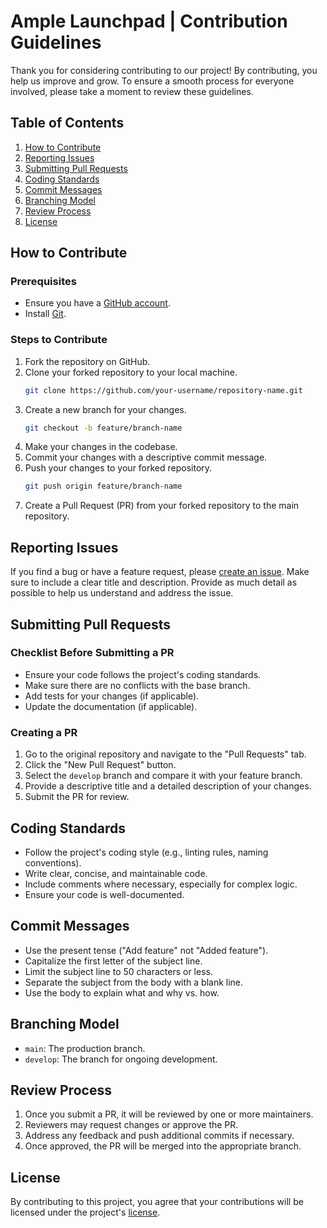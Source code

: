 # Ample Launchpad | Contribution Guidelines

Thank you for considering contributing to our project! By contributing, you help us improve and grow. To ensure a smooth process for everyone involved, please take a moment to review these guidelines.

## Table of Contents

1. [How to Contribute](#how-to-contribute)
2. [Reporting Issues](#reporting-issues)
3. [Submitting Pull Requests](#submitting-pull-requests)
4. [Coding Standards](#coding-standards)
5. [Commit Messages](#commit-messages)
6. [Branching Model](#branching-model)
7. [Review Process](#review-process)
8. [License](#license)

## How to Contribute

### Prerequisites

- Ensure you have a [GitHub account](https://github.com/join).
- Install [Git](https://git-scm.com/book/en/v2/Getting-Started-Installing-Git).

### Steps to Contribute

1. Fork the repository on GitHub.
2. Clone your forked repository to your local machine.
   ```sh
   git clone https://github.com/your-username/repository-name.git
   ```
3. Create a new branch for your changes.
   ```sh
   git checkout -b feature/branch-name
   ```
4. Make your changes in the codebase.
5. Commit your changes with a descriptive commit message.
6. Push your changes to your forked repository.
   ```sh
   git push origin feature/branch-name
   ```
7. Create a Pull Request (PR) from your forked repository to the main repository.

## Reporting Issues

If you find a bug or have a feature request, please [create an issue](https://github.com/AmpleProtocol/launchpad/issues). Make sure to include a clear title and description. Provide as much detail as possible to help us understand and address the issue.

## Submitting Pull Requests

### Checklist Before Submitting a PR

- Ensure your code follows the project's coding standards.
- Make sure there are no conflicts with the base branch.
- Add tests for your changes (if applicable).
- Update the documentation (if applicable).

### Creating a PR

1. Go to the original repository and navigate to the "Pull Requests" tab.
2. Click the "New Pull Request" button.
3. Select the `develop` branch and compare it with your feature branch.
4. Provide a descriptive title and a detailed description of your changes.
5. Submit the PR for review.

## Coding Standards

- Follow the project's coding style (e.g., linting rules, naming conventions).
- Write clear, concise, and maintainable code.
- Include comments where necessary, especially for complex logic.
- Ensure your code is well-documented.

## Commit Messages

- Use the present tense ("Add feature" not "Added feature").
- Capitalize the first letter of the subject line.
- Limit the subject line to 50 characters or less.
- Separate the subject from the body with a blank line.
- Use the body to explain what and why vs. how.


## Branching Model

- `main`: The production branch.
- `develop`: The branch for ongoing development.

## Review Process

1. Once you submit a PR, it will be reviewed by one or more maintainers.
2. Reviewers may request changes or approve the PR.
3. Address any feedback and push additional commits if necessary.
4. Once approved, the PR will be merged into the appropriate branch.

## License

By contributing to this project, you agree that your contributions will be licensed under the project's [license](https://github.com/AmpleProtocol/launchpad/tree/master/LICENSE).
